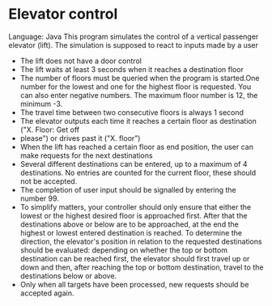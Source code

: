 # Elevator control
Language: Java
This program simulates the control of a vertical passenger elevator (lift). The simulation is supposed to react to inputs made by a user
-   The lift does not have a door control
-   The lift waits at least 3 seconds when it reaches a destination floor
-   The number of floors must be queried when the program is started.One number for the lowest and one for the highest floor is requested. You can also enter negative numbers.  The maximum floor number is 12, the minimum -3.
-   The travel time between two consecutive floors is always 1 second
-   The elevator outputs each time it reaches a certain floor as destination ("X. Floor: Get off
-   please") or drives past it ("X. floor”)
-   When the lift has reached a certain floor as end position, the user can make requests for the next destinations
-   Several different destinations can be entered, up to a maximum of 4 destinations. No entries are counted for the current floor, these should not be accepted.
-   The completion of user input should be signalled by entering the number 99.
-   To simplify matters, your controller should only ensure that either the lowest or the highest desired floor is approached first. After that the destinations above or below are to be approached, at the end the highest or lowest entered destination is reached. To determine the direction, the elevator's position in relation to the requested destinations should be evaluated: depending on whether the top or bottom destination can be reached first, the elevator should first travel up or down and then, after reaching the top or bottom destination, travel to the destinations below or above.
-   Only when all targets have been processed, new requests should be accepted again.
